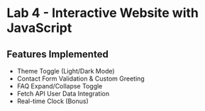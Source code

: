 # Lab 4 - Interactive Website with JavaScript

## Features Implemented
- Theme Toggle (Light/Dark Mode)
- Contact Form Validation & Custom Greeting
- FAQ Expand/Collapse Toggle
- Fetch API User Data Integration
- Real-time Clock (Bonus)
